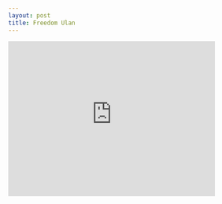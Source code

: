 ```yaml
---
layout: post
title: Freedom Ulan
---
```


<iframe width="420" height="315" src="https://www.youtube.com/watch?v=4hZiTBclWeU" frameborder="0" allowfullscreen></iframe>
